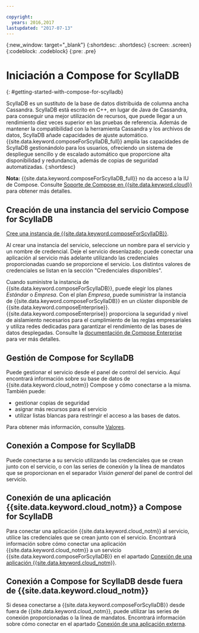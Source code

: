 ```yaml
---

copyright:
  years: 2016,2017
lastupdated: "2017-07-13"
---
```


{:new_window: target="_blank"}
{:shortdesc: .shortdesc}
{:screen: .screen}
{:codeblock: .codeblock}
{:pre: .pre}

# Iniciación a Compose for ScyllaDB
{: #getting-started-with-compose-for-scylladb}

ScyllaDB es un sustituto de la base de datos distribuida de columna ancha Cassandra. ScyllaDB está escrito en C++, en lugar de Java de Cassandra, para conseguir una mejor utilización de recursos, que puede llegar a un rendimiento diez veces superior en las pruebas de referencia. Además de mantener la compatibilidad con la herramienta Cassandra y los archivos de datos, ScyllaDB añade capacidades de ajuste automático. {{site.data.keyword.composeForScyllaDB_full}} amplía las capacidades de ScyllaDB gestionándolo para los usuarios, ofreciendo un sistema de despliegue sencillo y de escalado automático que proporcione alta disponibilidad y redundancia, además de copias de seguridad automatizadas.
{:shortdesc}

**Nota:** {{site.data.keyword.composeForScyllaDB_full}} no da acceso a la IU de Compose. Consulte [Soporte de Compose en {{site.data.keyword.cloud}}](https://help.compose.com/docs/bluemix-compose-support) para obtener más detalles.

## Creación de una instancia del servicio Compose for ScyllaDB

[Cree una instancia de {{site.data.keyword.composeForScyllaDB}}](https://console.ng.bluemix.net/catalog/services/compose-for-scylladb/).

Al crear una instancia del servicio, seleccione un nombre para el servicio y un nombre de credencial. Deje el servicio desenlazado; puede conectar una aplicación al servicio más adelante utilizando las credenciales proporcionadas cuando se proporcione el servicio. Los distintos valores de credenciales se listan en la sección "Credenciales disponibles".

Cuando suministre la instancia de {{site.data.keyword.composeForScyllaDB}}, puede elegir los planes *Estándar* o *Empresa*. Con el plan *Empresa*, puede suministrar la instancia de {{site.data.keyword.composeForScyllaDB}} en un clúster disponible de {{site.data.keyword.composeEnterprise}}. {{site.data.keyword.composeEnterprise}} proporciona la seguridad y nivel de aislamiento necesarios para el cumplimiento de las reglas empresariales y utiliza redes dedicadas para garantizar el rendimiento de las bases de datos desplegadas. Consulte la [documentación de Compose Enterprise](../ComposeEnterprise/index.html) para ver más detalles.

## Gestión de Compose for ScyllaDB

Puede gestionar el servicio desde el panel de control del servicio. Aquí encontrará información sobre su base de datos de {{site.data.keyword.cloud_notm}} Compose y cómo conectarse a la misma. También puede:

- gestionar copias de seguridad
- asignar más recursos para el servicio 
- utilizar listas blancas para restringir el acceso a las bases de datos. 

Para obtener más información, consulte [Valores](./dashboard-settings.html).

## Conexión a Compose for ScyllaDB

Puede conectarse a su servicio utilizando las credenciales que se crean junto con el servicio, o con las series de conexión y la línea de mandatos que se proporcionan en el separador *Visión general* del panel de control del servicio.

## Conexión de una aplicación {{site.data.keyword.cloud_notm}} a Compose for ScyllaDB

Para conectar una aplicación {{site.data.keyword.cloud_notm}} al servicio, utilice las credenciales que se crean junto con el servicio. Encontrará información sobre cómo conectar una aplicación {{site.data.keyword.cloud_notm}} a un servicio {{site.data.keyword.composeForScyllaDB}} en el apartado [Conexión de una aplicación {{site.data.keyword.cloud_notm}}](./connecting-bluemix-app.html).

## Conexión a Compose for ScyllaDB desde fuera de {{site.data.keyword.cloud_notm}}

Si desea conectarse a {{site.data.keyword.composeForScyllaDB}} desde fuera de {{site.data.keyword.cloud_notm}}, puede utilizar las series de conexión proporcionadas o la línea de mandatos. Encontrará información sobre cómo conectar en el apartado [Conexión de una aplicación externa](./connecting-external.html).
